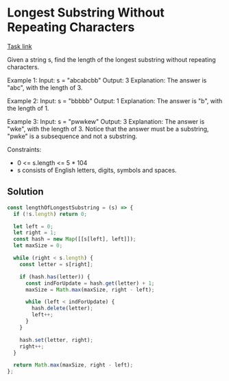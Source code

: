 # Longest Substring Without Repeating Characters

[Task link](https://leetcode.com/problems/longest-substring-without-repeating-characters/description/)

Given a string s, find the length of the longest
substring
without repeating characters.

Example 1:
Input: s = "abcabcbb"
Output: 3
Explanation: The answer is "abc", with the length of 3.

Example 2:
Input: s = "bbbbb"
Output: 1
Explanation: The answer is "b", with the length of 1.

Example 3:
Input: s = "pwwkew"
Output: 3
Explanation: The answer is "wke", with the length of 3.
Notice that the answer must be a substring, "pwke" is a subsequence and not a substring.

Constraints:

- 0 <= s.length <= 5 \* 104
- s consists of English letters, digits, symbols and spaces.

## Solution

```javascript
const lengthOfLongestSubstring = (s) => {
  if (!s.length) return 0;

  let left = 0;
  let right = 1;
  const hash = new Map([[s[left], left]]);
  let maxSize = 0;

  while (right < s.length) {
    const letter = s[right];

    if (hash.has(letter)) {
      const indForUpdate = hash.get(letter) + 1;
      maxSize = Math.max(maxSize, right - left);

      while (left < indForUpdate) {
        hash.delete(letter);
        left++;
      }
    }

    hash.set(letter, right);
    right++;
  }

  return Math.max(maxSize, right - left);
};
```
